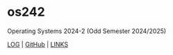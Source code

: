 # os242
Operating Systems 2024-2 (Odd Semester 2024/2025)

[LOG](TXT/mylog.txt) | [GitHub](https://github.com/khansakhai/os242/) | [LINKS](LINKS/)
